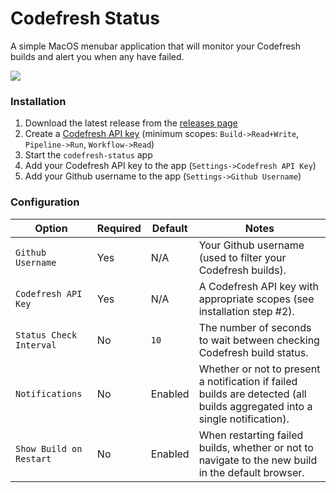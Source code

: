 # Codefresh Status

A simple MacOS menubar application that will monitor your Codefresh builds and alert you when any have failed.

![](example.gif)

### Installation

1. Download the latest release from the [releases page](https://github.com/logicbomb421/codefresh-status/releases)
2. Create a [Codefresh API key](https://codefresh.io/docs/docs/integrations/codefresh-api/#authentication-instructions) (minimum scopes: `Build->Read+Write`, `Pipeline->Run`, `Workflow->Read`)
3. Start the `codefresh-status` app
4. Add your Codefresh API key to the app (`Settings->Codefresh API Key`)
5. Add your Github username to the app (`Settings->Github Username`)

### Configuration

|Option|Required|Default|Notes|
|---|---|---|---|
|`Github Username`|Yes|N/A|Your Github username (used to filter your Codefresh builds).|
|`Codefresh API Key`|Yes|N/A|A Codefresh API key with appropriate scopes (see installation step #2).|
|`Status Check Interval`|No|`10`|The number of seconds to wait between checking Codefresh build status.|
|`Notifications`|No|Enabled|Whether or not to present a notification if failed builds are detected (all builds aggregated into a single notification).|
|`Show Build on Restart`|No|Enabled|When restarting failed builds, whether or not to navigate to the new build in the default browser.|